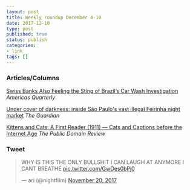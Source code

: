 ```yaml
---
layout: post
title: Weekly roundup December 4-10
date: 2017-12-10
type: post
published: true
status: publish
categories:
- link
tags: []
---
```


### Articles/Columns

[Swiss Banks Also Feeling the Sting of Brazil’s Car Wash Investigation](https://www.americasquarterly.org/node/9276 "Swiss Banks Also Feeling the Sting of Brazil’s Car Wash Investigation. By Jamil Chade") *Americas Quarterly*

[Under cover of darkness: inside São Paulo's vast illegal Feirinha night market](https://www.theguardian.com/cities/2017/nov/28/sao-paulo-night-market-bras-feirinha-da-madrugada "Under cover of darkness: inside São Paulo's vast illegal Feirinha night market. By Ana Aranha") *The Guardian*

[Kittens and Cats: A First Reader (1911) — Cats and Captions before the Internet Age](https://publicdomainreview.org/collections/kittens-and-cats-a-first-reader-1911-cats-and-captions-before-the-internet-age/ "Kittens and Cats: A First Reader (1911) — Cats and Captions before the Internet Age") *The Public Domain Review*

### Tweet
<blockquote class="twitter-tweet" data-lang="en"><p lang="en" dir="ltr">WHY IS THIS THE ONLY BULLSHIT I CAN LAUGH AT ANYMORE I CANT BREATHE <a href="https://t.co/GwOes0bPj0">pic.twitter.com/GwOes0bPj0</a></p>&mdash; ari (@nightfiIm) <a href="https://twitter.com/nightfiIm/status/932523808011022336?ref_src=twsrc%5Etfw">November 20, 2017</a></blockquote> <script async src="https://platform.twitter.com/widgets.js" charset="utf-8"></script> 
